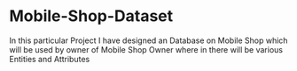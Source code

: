 # Mobile-Shop-Dataset
In this particular Project I have designed an Database on Mobile Shop which will be used by owner of Mobile Shop Owner where in there will be various Entities and Attributes
